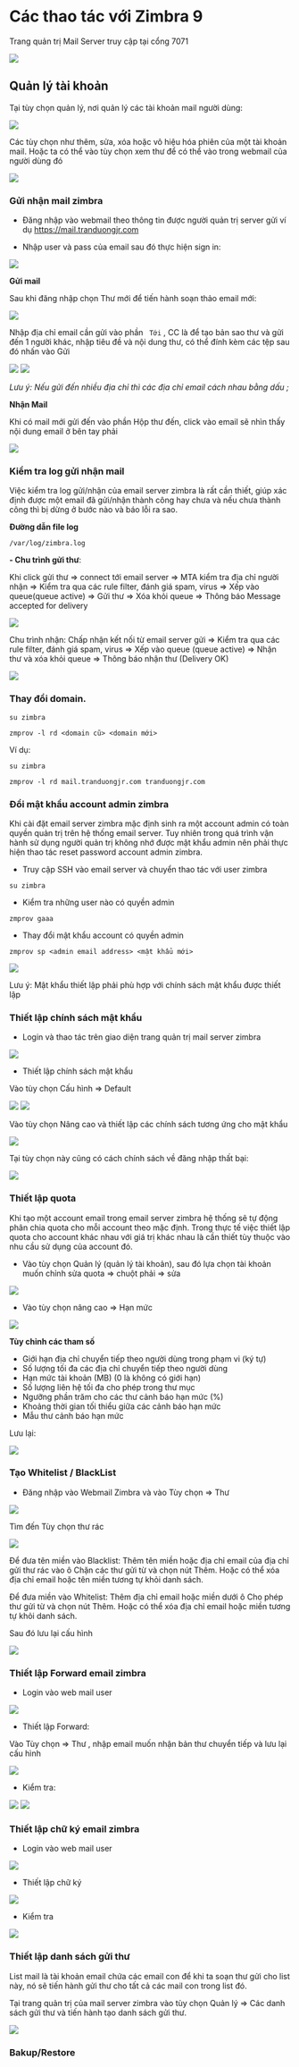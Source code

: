 # Các thao tác với Zimbra 9

Trang quản trị Mail Server truy cập tại cổng 7071

<img src="img/18.png">

## Quản lý tài khoản

Tại tùy chọn quản lý, nơi quản lý các tài khoản mail người dùng:

<img src="img/22.png">

Các tùy chọn như thêm, sửa, xóa hoặc vô hiệu hóa phiên của một tài khoản mail. Hoặc ta có thể vào tùy chọn xem thư để có thể vào trong webmail của người dùng đó

<img src="img/23.png">

### Gửi nhận mail zimbra

- Đăng nhập vào webmail theo thông tin được người quản trị server gửi ví dụ https://mail.tranduongjr.com

- Nhập user và pass của email sau đó thực hiện sign in:

<img src="img/24.png">

**Gửi mail**

Sau khi đăng nhập chọn Thư mới để tiến hành soạn thảo email mới:

<img src="img/25.png">

Nhập địa chỉ email cần gửi vào phần ``` Tới``` , CC là để tạo bản sao thư và gửi đến 1 người khác, nhập tiêu đề và nội dung thư, có thể đính kèm các tệp sau đó nhấn vào Gửi

<img src="img/26.png">

<img src="img/27.png">

*Lưu ý: Nếu gửi đến nhiều địa chỉ thì các địa chỉ email cách nhau bằng dấu ;*

**Nhận Mail**

Khi có mail mới gửi đến vào phần Hộp thư đến, click vào email sẽ nhìn thấy nội dung email ở bên tay phải

<img src="img/28.png">

### Kiểm tra log gửi nhận mail

Việc kiểm tra log gửi/nhận của email server zimbra là rất cần thiết, giúp xác định được một email đã gửi/nhận thành công hay chưa và nếu chưa thành công thì bị dừng ở bước nào và báo lỗi ra sao.

**Đường dẫn file log**

```
/var/log/zimbra.log
```

**- Chu trình gửi thư**:

Khi click gửi thư => connect tới email server => MTA kiểm tra địa chỉ người nhận => Kiểm tra qua các rule filter, đánh giá spam, virus => Xếp vào queue(queue active) => Gửi thư => Xóa khỏi queue => Thông báo Message accepted for delivery

<img src="img/57.png">

Chu trình nhận: Chấp nhận kết nối từ email server gửi => Kiểm tra qua các rule filter, đánh giá spam, virus => Xếp vào queue (queue active) => Nhận thư và xóa khỏi queue => Thông báo nhận thư (Delivery OK)

<img src="img/58.png">

### Thay đổi domain.

```
su zimbra

zmprov -l rd <domain cũ> <domain mới>
```

Ví dụ:

```
su zimbra

zmprov -l rd mail.tranduongjr.com tranduongjr.com
```

### Đổi mật khẩu account admin zimbra

Khi cài đặt email server zimbra mặc định sinh ra một account admin có toàn quyền quản trị trên hệ thống email server. Tuy nhiên trong quá trình vận hành sử dụng người quản trị không nhớ được mật khẩu admin nên phải thực hiện thao tác reset password account admin zimbra.

- Truy cập SSH vào email server và chuyển thao tác với user zimbra

```
su zimbra
```

- Kiểm tra những user nào có quyền admin

```
zmprov gaaa
```

- Thay đổi mật khẩu account có quyền admin

```
zmprov sp <admin email address> <mật khẩu mới>
```

<img src="img/29.png">

Lưu ý: Mật khẩu thiết lập phải phù hợp với chính sách mật khẩu được thiết lập

### Thiết lập chính sách mật khẩu

- Login và thao tác trên giao diện trang quản trị mail server zimbra

<img src="img/30.png">

- Thiết lập chính sách mật khẩu

Vào tùy chọn Cấu hình => Default

<img src="img/31.png">

<img src="img/32.png">

Vào tùy chọn Nâng cao và thiết lập các chính sách tương ứng cho mật khẩu

<img src="img/33.png">

Tại tùy chọn này cũng có cách chính sách về đăng nhập thất bại:

<img src="img/34.png">

### Thiết lập quota

Khi tạo một account email trong email server zimbra hệ thống sẽ tự động phân chia quota cho mỗi account theo mặc định. Trong thực tế việc thiết lập quota cho account khác nhau với giá trị khác nhau là cần thiết tùy thuộc vào nhu cầu sử dụng của account đó.

- Vào tùy chọn Quản lý (quản lý tài khoản), sau đó lựa chọn tài khoản muốn chỉnh sửa quota => chuột phải => sửa

<img src="img/35.png">

- Vào tùy chọn nâng cao => Hạn mức

<img src="img/36.png">

**Tùy chỉnh các tham số**

- Giới hạn địa chỉ chuyển tiếp theo người dùng trong phạm vi (ký tự)
- Số lượng tối đa các địa chỉ chuyển tiếp theo người dùng
- Hạn mức tài khoản (MB) (0 là không có giới hạn)
- Số lượng liên hệ tối đa cho phép trong thư mục
- Ngưỡng phần trăm cho các thư cảnh báo hạn mức (%)
- Khoảng thời gian tối thiểu giữa các cảnh báo hạn mức
- Mẫu thư cảnh báo hạn mức

Lưu lại:

<img src="img/37.png">

### Tạo Whitelist / BlackList

- Đăng nhập vào Webmail Zimbra và vào Tùy chọn => Thư

<img src="img/38.png">

Tìm đến Tùy chọn thư rác

<img src="img/39.png">

Để đưa tên miền vào Blacklist: Thêm tên miền hoặc địa chỉ email của địa chỉ gửi thư rác vào ô Chặn các thư gửi từ và chọn nút Thêm. Hoặc có thể xóa địa chỉ email hoặc tên miền tương tự khỏi danh sách.

Để đưa miền vào Whitelist: Thêm địa chỉ email hoặc miền dưới ô Cho phép thư gửi từ và chọn nút Thêm. Hoặc có thể xóa địa chỉ email hoặc miền tương tự khỏi danh sách.

Sau đó lưu lại cấu hình

<img src="img/40.png">

### Thiết lập Forward email zimbra

- Login vào web mail user

<img src="img/60.png">

- Thiết lập Forward:

Vào Tùy chọn => Thư , nhập email muốn nhận bản thư chuyển tiếp và lưu lại cấu hình

<img src="img/61.png">

- Kiểm tra:

<img src="img/63.png">
<img src="img/62.png">

### Thiết lập chữ ký email zimbra

- Login vào web mail user

<img src="img/60.png">

- Thiết lập chữ ký

<img src="img/64.png">

- Kiểm tra

<img src="img/65.png">

### Thiết lập danh sách gửi thư

List mail là tài khoản email chứa các email con để khi ta soạn thư gửi cho list này, nó sẽ tiến hành gửi thư cho tất cả các mail con trong list đó.

Tại trang quản trị của mail server zimbra vào tùy chọn Quản lý => Các danh sách gửi thư và tiến hành tạo danh sách gửi thư.

<img src="img/66.png">

### Bakup/Restore

